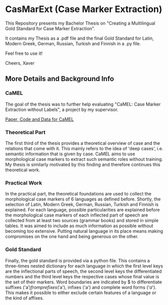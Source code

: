 # CasMarExt (Case Marker Extraction)

This Repository presents my Bachelor Thesis on "Creating a Multilingual Gold Standard for Case Marker Extraction".

It contains my Thesis as a .pdf file and the final Gold Standard for Latin, Modern Greek, German, Russian, Turkish and Finnish in a .py file.

Feel free to use it!

Cheers, Xaver



## More Details and Background Info

### CaMEL

The goal of the thesis was to further help evaluating "CaMEL: Case Marker Extraction without Labels", a project by my supervisor.

[Paper, Code and Data for CaMEL](https://doi.org/10.48550/arxiv.2203.10010)


### Theoretical Part

The first third of the thesis provides a theoretical overview of case and the relations that come with it. 
This mainly refers to the idea of 'deep cases', i.e. semantic information that is given by case. 
CaMEL aims to use morphological case markers to extract such semantic roles without training.
My thesis is similarly motivated by this finding and therefore continues this theoretical work.


### Practical Work

In the practical part, the theoretical foundations are used to collect the morphological case markers of 6 languages as defined before.
Shortly, the selection of Latin, Modern Greek, German, Russian, Turkish and Finnish is explained.
For each language, possible particularities are explained before the morphological case markers of each inflected part of speech are collected from at least two sources (grammar books) and stored in simple tables. 
It was aimed to include as much information as possible without becoming too extensive.
Putting natural language in its place means making compromises on the one hand and being generous on the other.


### Gold Standard

Finally, the gold standard is provided via a python file. 
This contains a three-times nested dictionary for each language in which the first level keys are the inflectional parts of speech, the second level keys the differentiated numbers and the third level keys the respective cases whose final value is the set of their markers. 
Word boundaries are indicated by $ to differentiate suffixes ('a$') from prefixes ('$a'), infixes ('a') and complete word forms ('$a$'). 
This makes it possible to either exclude certain features of a language or the kind of affixes.


